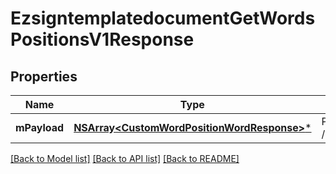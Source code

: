 # EzsigntemplatedocumentGetWordsPositionsV1Response

## Properties
Name | Type | Description | Notes
------------ | ------------- | ------------- | -------------
**mPayload** | [**NSArray&lt;CustomWordPositionWordResponse&gt;***](CustomWordPositionWordResponse.md) | Payload for POST /1/object/ezsigntemplatedocument/{pkiEzsigntemplatedocumentID}/getWordsPositions | 

[[Back to Model list]](../README.md#documentation-for-models) [[Back to API list]](../README.md#documentation-for-api-endpoints) [[Back to README]](../README.md)


